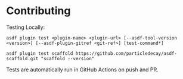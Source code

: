 # Contributing

Testing Locally:

```shell
asdf plugin test <plugin-name> <plugin-url> [--asdf-tool-version <version>] [--asdf-plugin-gitref <git-ref>] [test-command*]

asdf plugin test scaffold https://github.com/particledecay/asdf-scaffold.git "scaffold --version"
```

Tests are automatically run in GitHub Actions on push and PR.
